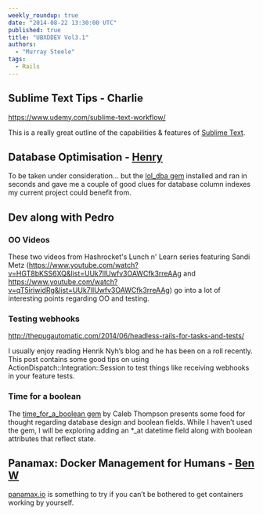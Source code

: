 ```yaml
---
weekly_roundup: true
date: "2014-08-22 13:30:00 UTC"
published: true
title: "UBXDDEV Vol3.1"
authors:
  - "Murray Steele"
tags:
  - Rails
---
```


## Sublime Text Tips - Charlie

https://www.udemy.com/sublime-text-workflow/

This is a really great outline of the capabilities & features of [Sublime Text](http://www.sublimetext.com/).

## Database Optimisation - [Henry](/people#henry-turner)

To be taken under consideration... but the [lol_dba gem](https://github.com/plentz/lol_dba) installed and ran in seconds and gave me a couple of good clues for database column indexes my current project could benefit from.

## Dev along with Pedro

### OO Videos

These two videos from Hashrocket's Lunch n' Learn series featuring Sandi Metz (https://www.youtube.com/watch?v=HGT8bKSS6XQ&list=UUk7lIUwfv3OAWCfk3rreAAg and https://www.youtube.com/watch?v=qT5iriwidRg&list=UUk7lIUwfv3OAWCfk3rreAAg) go into a lot of interesting points regarding OO and testing.

### Testing webhooks

http://thepugautomatic.com/2014/06/headless-rails-for-tasks-and-tests/

I usually enjoy reading Henrik Nyh’s blog and he has been on a roll recently.
This post contains some good tips on using ActionDispatch::Integration::Session to test things like receiving webhooks in your feature tests.

### Time for a boolean

The [time\_for\_a\_boolean gem](https://github.com/calebthompson/time_for_a_boolean) by Caleb Thompson presents some food for thought regarding database design and boolean fields.  While I haven’t used the gem, I will be exploring adding an *_at datetime field along with boolean attributes that reflect state.

## Panamax: Docker Management for Humans - [Ben W](/people#ben-wong/)

[panamax.io](http://panamax.io) is something to try if you can’t be bothered to get containers working by yourself.

